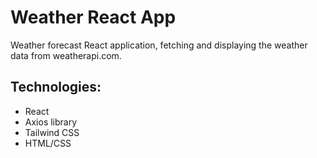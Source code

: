 # Weather React App
Weather forecast React application, fetching and displaying the weather data from weatherapi.com.
## Technologies:
- React
- Axios library
- Tailwind CSS
- HTML/CSS




